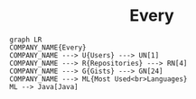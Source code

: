 <h1 align="center">Every</h1>

```mermaid
graph LR
COMPANY_NAME{Every}
COMPANY_NAME ---> U{Users} ---> UN[1]
COMPANY_NAME ---> R{Repositories} ---> RN[4]
COMPANY_NAME ---> G{Gists} ---> GN[24]
COMPANY_NAME ---> ML{Most Used<br>Languages}
ML --> Java[Java]
```

